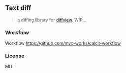
Text diff
----

> a diffing library for [diffview](https://github.com/Memkits/diffview). WIP...

### Workflow

Workflow https://github.com/mvc-works/calcit-workflow

### License

MIT
